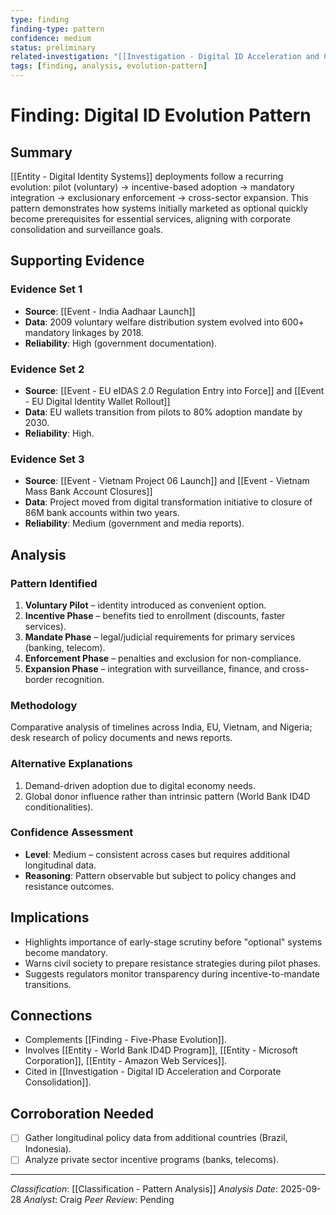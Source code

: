 ```yaml
---
type: finding
finding-type: pattern
confidence: medium
status: preliminary
related-investigation: "[[Investigation - Digital ID Acceleration and Corporate Consolidation]]"
tags: [finding, analysis, evolution-pattern]
---
```


# Finding: Digital ID Evolution Pattern

## Summary
[[Entity - Digital Identity Systems]] deployments follow a recurring evolution: pilot (voluntary) → incentive-based adoption → mandatory integration → exclusionary enforcement → cross-sector expansion. This pattern demonstrates how systems initially marketed as optional quickly become prerequisites for essential services, aligning with corporate consolidation and surveillance goals.

## Supporting Evidence

### Evidence Set 1
- **Source**: [[Event - India Aadhaar Launch]]
- **Data**: 2009 voluntary welfare distribution system evolved into 600+ mandatory linkages by 2018.
- **Reliability**: High (government documentation).

### Evidence Set 2
- **Source**: [[Event - EU eIDAS 2.0 Regulation Entry into Force]] and [[Event - EU Digital Identity Wallet Rollout]]
- **Data**: EU wallets transition from pilots to 80% adoption mandate by 2030.
- **Reliability**: High.

### Evidence Set 3
- **Source**: [[Event - Vietnam Project 06 Launch]] and [[Event - Vietnam Mass Bank Account Closures]]
- **Data**: Project moved from digital transformation initiative to closure of 86M bank accounts within two years.
- **Reliability**: Medium (government and media reports).

## Analysis

### Pattern Identified
1. **Voluntary Pilot** – identity introduced as convenient option.
2. **Incentive Phase** – benefits tied to enrollment (discounts, faster services).
3. **Mandate Phase** – legal/judicial requirements for primary services (banking, telecom).
4. **Enforcement Phase** – penalties and exclusion for non-compliance.
5. **Expansion Phase** – integration with surveillance, finance, and cross-border recognition.

### Methodology
Comparative analysis of timelines across India, EU, Vietnam, and Nigeria; desk research of policy documents and news reports.

### Alternative Explanations
1. Demand-driven adoption due to digital economy needs.
2. Global donor influence rather than intrinsic pattern (World Bank ID4D conditionalities).

### Confidence Assessment
- **Level**: Medium – consistent across cases but requires additional longitudinal data.
- **Reasoning**: Pattern observable but subject to policy changes and resistance outcomes.

## Implications
- Highlights importance of early-stage scrutiny before "optional" systems become mandatory.
- Warns civil society to prepare resistance strategies during pilot phases.
- Suggests regulators monitor transparency during incentive-to-mandate transitions.

## Connections
- Complements [[Finding - Five-Phase Evolution]].
- Involves [[Entity - World Bank ID4D Program]], [[Entity - Microsoft Corporation]], [[Entity - Amazon Web Services]].
- Cited in [[Investigation - Digital ID Acceleration and Corporate Consolidation]].

## Corroboration Needed
- [ ] Gather longitudinal policy data from additional countries (Brazil, Indonesia).
- [ ] Analyze private sector incentive programs (banks, telecoms).

---
*Classification*: [[Classification - Pattern Analysis]]
*Analysis Date*: 2025-09-28
*Analyst*: Craig
*Peer Review*: Pending


